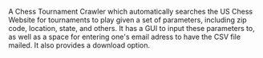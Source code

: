A Chess Tournament Crawler which automatically searches the US Chess Website for tournaments to play given a set of parameters, including zip code, location, state, and others. It has a GUI to input these parameters to, as well as a space for entering one's email adress to have the CSV file mailed. It also provides a download option.
